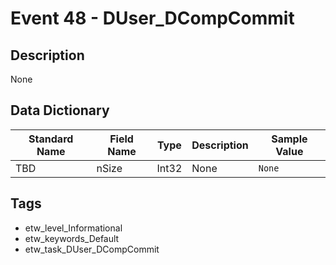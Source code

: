 # Event 48 - DUser_DCompCommit

## Description
None

## Data Dictionary
|Standard Name|Field Name|Type|Description|Sample Value|
|---|---|---|---|---|
|TBD|nSize|Int32|None|`None`|

## Tags
* etw_level_Informational
* etw_keywords_Default
* etw_task_DUser_DCompCommit
